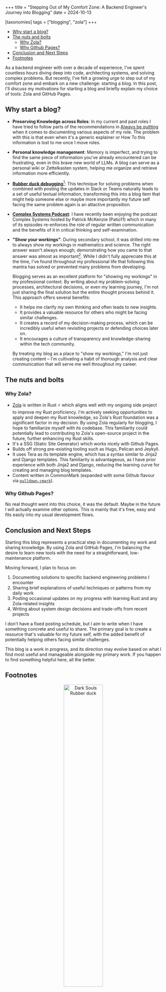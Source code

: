 +++
title = "Stepping Out of My Comfort Zone: A Backend Engineer's Journey into Blogging"
date = 2024-10-13

[taxonomies]
tags = ["blogging", "zola"]
+++

- [Why start a blog?](#why-start-a-blog)
- [The nuts and bolts](#the-nuts-and-bolts)
  - [Why Zola?](#why-zola)
  - [Why Github Pages?](#why-github-pages)
- [Conclusion and Next Steps](#conclusion-and-next-steps)
- [Footnotes](#footnotes)

As a backend engineer with over a decade of experience,
I've spent countless hours diving deep into code, architecting systems, and solving complex problems.
But recently, I've felt a growing urge to step out of my comfort zone and embark on a new challenge: starting a blog.
In this post, I'll discuss my motivations for starting a blog and briefly explain my choice of tools: Zola and GitHub Pages.

## Why start a blog?

- **Preserving Knowledge across Roles**: In my current and past roles I have tried to follow parts of the recommendations in
[Always be quitting][1] when it comes to documenting various aspects of my role.
The problem with this is that even when it's a generic explainer or How To this information is lost to me once I move roles.
- **Personal knowledge management**: Memory is imperfect, and trying to find the same piece of information
you've already encountered can be frustrating, even in this brave new world of LLMs.
A blog can serve as a personal wiki or Zettelkasten system,
helping me organize and retrieve information more efficiently.
- **[Rubber duck debugging][2]**[^1]: This technique for solving problems when
combined with posting the updates in Slack or Teams naturally leads to a set of useful
textual information, transforming this into a blog item that might help someone else or maybe more importantly my future self
facing the same problem again is an attactive proposition.
- **[Complex Systems Podcast][3]**: I have recently been enjoying the podcast Complex Systems hosted by Patrick McKenzie (Patio11)
which in many of its episodes re-enforces the role of regular written communication and the benefits of it in
critical thinking and self-examination.
- **"Show your workings"**: During secondary school, it was drilled into me to always show my workings in mathematics and science.
The right answer wasn't always enough; demonstrating how you came to that answer was almost as important[^2]. While I didn't fully appreciate this at the time, I've found throughout my professional life that following this mantra has solved or prevented many problems from developing.

  Blogging serves as an excellent platform for "showing my workings" in my professional context.
  By writing about my problem-solving processes, architectural decisions, or even my learning journey,
  I'm not just sharing the final solution but the entire thought process behind it. This approach offers several benefits:

  - It helps me clarify my own thinking and often leads to new insights.
  - It provides a valuable resource for others who might be facing similar challenges.
  - It creates a record of my decision-making process, which can be incredibly useful when revisiting projects or defending choices later on.
  - It encourages a culture of transparency and knowledge-sharing within the tech community.

  By treating my blog as a place to "show my workings," I'm not just creating content – I'm cultivating a habit of thorough analysis and clear communication that will serve me well throughout my career.

## The nuts and bolts

### Why Zola?

- [Zola][4] is written in Rust :zap: which aligns well with my ongoing side project to improve my Rust proficiency. I'm actively seeking opportunities to apply and deepen my Rust knowledge, so Zola's Rust foundation was a significant factor in my decision. By using Zola regularly for blogging, I hope to familiarize myself with its codebase. This familiarity could potentially lead to contributing to Zola's open-source project in the future, further enhancing my Rust skills.
- It's a SSG (Static Site Generator) which works nicely with Github Pages.
- Builds off strong pre-existing tooling such as Hugo, Pelican and Jeykyll.
- It uses Tera as its template engine, which has a syntax similar to Jinja2 and Django templates. This familiarity is advantageous, as I have prior experience with both Jinja2 and Django, reducing the learning curve for creating and managing blog templates.
- Content written in CommonMark (expanded with some Github flavour via [`pulldown-cmark`][5]).

### Why Github Pages?

No real thought went into this choice, it was the default. Maybe in the future I will actually
examine other options. This is mainly that it's free, easy and fits easily into my usual
development flows.

## Conclusion and Next Steps

Starting this blog represents a practical step in documenting my work and sharing knowledge. By using Zola and GitHub Pages, I'm balancing the desire to learn new tools with the need for a straightforward, low-maintenance platform.

Moving forward, I plan to focus on:

1. Documenting solutions to specific backend engineering problems I encounter
2. Sharing brief explanations of useful techniques or patterns from my daily work
3. Posting occasional updates on my progress with learning Rust and any Zola-related insights
4. Writing about system design decisions and trade-offs from recent projects

I don't have a fixed posting schedule, but I aim to write when I have something concrete and useful to share. The primary goal is to create a resource that's valuable for my future self, with the added benefit of potentially helping others facing similar challenges.

This blog is a work in progress, and its direction may evolve based on what I find most useful and manageable alongside my primary work. If you happen to find something helpful here, all the better.

## Footnotes

[^1]: Here is my current partner in debugging:
<center>
<img src="/RubberDuckDarkSouls.jpg" width="50%" height="50%" alt="Dark Souls Rubber duck"/>
</center>

[^2]: especially for the cases where you were actually wrong

<!-- Reference links --->
[1]: https://jmmv.dev/2021/04/always-be-quitting.html
[2]: https://en.wikipedia.org/wiki/Rubber_duck_debugging
[3]: https://www.complexsystemspodcast.com/
[4]: https://getzola.org
[5]: https://pulldown-cmark.github.io/pulldown-cmark/cheat-sheet.html
